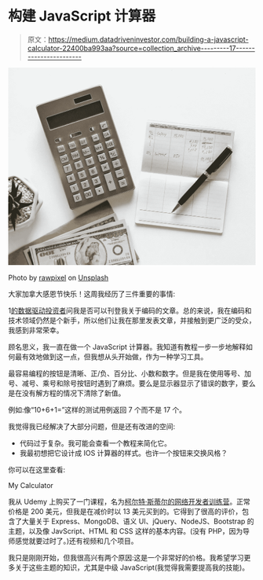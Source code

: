 # 构建 JavaScript 计算器

> 原文：<https://medium.datadriveninvestor.com/building-a-javascript-calculator-22400ba993aa?source=collection_archive---------17----------------------->

![](img/838f64d16c7ecef884410ccf30eae98e.png)

Photo by [rawpixel](https://unsplash.com/photos/5IiH_UVYdp0?utm_source=unsplash&utm_medium=referral&utm_content=creditCopyText) on [Unsplash](https://unsplash.com/search/photos/taxes?utm_source=unsplash&utm_medium=referral&utm_content=creditCopyText)

大家加拿大感恩节快乐！这周我经历了三件重要的事情:

1[的数据驱动投资者](https://medium.com/datadriveninvestor?source=footer_card)问我是否可以刊登我关于编码的文章。总的来说，我在编码和技术领域仍然是个新手，所以他们让我在那里发表文章，并接触到更广泛的受众，我感到非常荣幸。

顾名思义，我一直在做一个 JavaScript 计算器。我知道有教程一步一步地解释如何最有效地做到这一点，但我想从头开始做，作为一种学习工具。

最容易编程的按钮是清晰、正/负、百分比、小数和数字。但是我在使用等号、加号、减号、乘号和除号按钮时遇到了麻烦。要么是显示器显示了错误的数字，要么是在没有解方程的情况下清除了新值。

例如:像“10+6+1=”这样的测试用例返回 7 个而不是 17 个。

我觉得我已经解决了大部分问题，但是还有改进的空间:

*   代码过于复杂。我可能会查看一个教程来简化它。
*   我最初想把它设计成 IOS 计算器的样式。也许一个按钮来交换风格？

你可以在这里查看:

My Calculator

我从 Udemy 上购买了一门课程，名为[柯尔特·斯蒂尔的网络开发者训练营](https://www.udemy.com/the-web-developer-bootcamp/)。正常价格是 200 美元，但我是在减价时以 13 美元买到的。它得到了很高的评价，包含了大量关于 Express、MongoDB、语义 UI、jQuery、NodeJS、Bootstrap 的主题，以及像 JavScript、HTML 和 CSS 这样的基本内容。(没有 PHP，因为导师感觉就要过时了。)还有视频和几个项目。

我只是刚刚开始，但我很高兴有两个原因:这是一个非常好的价格。我希望学习更多关于这些主题的知识，尤其是中级 JavaScript(我觉得我需要提高我的技能)。